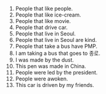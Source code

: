 1. People that like people.
2. People that like ice-cream.
3. People that like movie.
4. People that drive car.
5. People that live in Seoul.
6. People that live in Seoul are kind.
7. People that take a bus have PMP.
8. I am taking a bus that goes to 종로.
9. I was made by the dust.
10. This pen was made in China.
11. People were led by the president.
12. People were awoken.
12. This car is driven by my friends.
